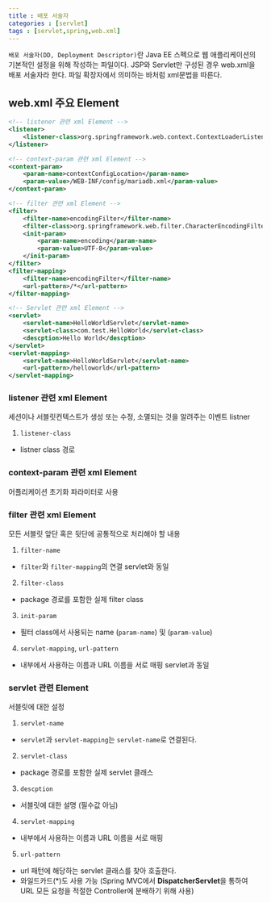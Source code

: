 ```yaml
---
title : 배포 서술자
categories : [servlet]
tags : [servlet,spring,web.xml]
---
```

`배포 서술자(DD, Deployment Descriptor)`란 Java EE 스펙으로 웹 애플리케이션의 기본적인 설정을 위해 작성하는 파일이다.
JSP와 Servlet만 구성된 경우 web.xml을 배포 서술자라 한다. 파일 확장자에서 의미하는 바처럼 xml문법을 따른다.

## web.xml 주요 Element
````xml
<!-- listener 관련 xml Element -->
<listener>
    <listener-class>org.springframework.web.context.ContextLoaderListener</listener-class>
</listener>

<!-- context-param 관련 xml Element -->
<context-param>
    <param-name>contextConfigLocation</param-name>
    <param-value>/WEB-INF/config/mariadb.xml</param-value>
</context-param>

<!-- filter 관련 xml Element -->
<filter>
    <filter-name>encodingFilter</filter-name>
    <filter-class>org.springframework.web.filter.CharacterEncodingFilter</filter-class>
    <init-param>
        <param-name>encoding</param-name>
        <param-value>UTF-8</param-value>
    </init-param>
</filter>
<filter-mapping>
    <filter-name>encodingFilter</filter-name>
    <url-pattern>/*</url-pattern>
</filter-mapping>

<!-- Servlet 관련 xml Element -->
<servlet>
    <servlet-name>HelloWorldServlet</servlet-name>
    <servlet-class>com.test.HelloWorld</servlet-class>
    <descption>Hello World</descption>
</servlet>
<servlet-mapping>
    <servlet-name>HelloWorldServlet</servlet-name>
    <url-pattern>/helloworld</url-pattern>
</servlet-mapping>
````             
### listener 관련 xml Element
세션이나 서블릿컨텍스트가 생성 또는 수정, 소멸되는 것을 알려주는 이벤트 listner
1. `listener-class`
- listner class 경로

### context-param 관련 xml Element
어플리케이션 초기화 파라미터로 사용

### filter 관련 xml Element
모든 서블릿 앞단 혹은 뒷단에 공통적으로 처리해야 할 내용
1. `filter-name`
- `filter`와 `filter-mapping`의 연결 servlet와 동일
2. `filter-class`
-  package 경로를 포함한 실제 filter class
3. `init-param`
- 필터 class에서 사용되는 name (`param-name`) 및 (`param-value`)
4. `servlet-mapping`, `url-pattern`
- 내부에서 사용하는 이름과 URL 이름을 서로 매핑 servlet과 동일   

### servlet 관련 Element
서블릿에 대한 설정
 1. `servlet-name`
- `servlet`과 `servlet-mapping`는 `servlet-name`로 연결된다.
2. `servlet-class`
- package 경로를 포함한 실제 servlet 클래스
3. `descption` 
- 서블릿에 대한 설명 (필수값 아님)
4. `servlet-mapping`
- 내부에서 사용하는 이름과 URL 이름을 서로 매핑
5. `url-pattern`
- url 패턴에 해당하는 servlet 클래스를 찾아 호출한다.
- 와일드카드(*)도 사용 가능
(Spring MVC에서 **DispatcherServlet**을 통하여 URL 모든 요청을 적절한 Controller에 분배하기 위해 사용)






